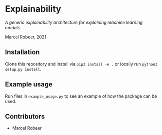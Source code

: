 # Explainability
_A generic explainability architecture for explaining machine learning models._

Marcel Robeer, 2021

## Installation
Clone this repository and install via `pip3 install -e .` or locally run `python3 setup.py install`.

## Example usage
Run files in `example_usage.py` to see an example of how the package can be used.

## Contributors
- Marcel Robeer